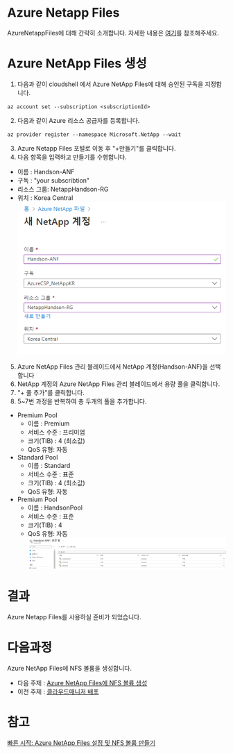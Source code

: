 # Azure Netapp Files
AzureNetappFiles에 대해 간략히 소개합니다. 자세한 내용은 [여기](Readme.md)를 참조해주세요.

# Azure NetApp Files 생성
1. 다음과 같이 cloudshell 에서 Azure NetApp Files에 대해 승인된 구독을 지정합니다.
```
az account set --subscription <subscriptionId>
```
2. 다음과 같이 Azure 리소스 공급자를 등록합니다.
```
az provider register --namespace Microsoft.NetApp --wait
```
3. Azure Netapp Files 포털로 이동 후 "+만들기"를 클릭합니다.
4. 다음 항목을 입력하고 만들기를 수행합니다.
- 이름 : Handson-ANF
- 구독 : "your subscribtion"
- 리소스 그룹: NetappHandson-RG
- 위치 : Korea Central</br>
![CreateANFonAzure](./Images/CreateANFonAzure.png)

5. Azure NetApp Files 관리 블레이드에서 NetApp 계정(Handson-ANF)을 선택합니다
6. NetApp 계정의 Azure NetApp Files 관리 블레이드에서 용량 풀을 클릭합니다.
7. "+ 풀 추가"를 클릭합니다.
8. 5~7번 과정을 반복하여 총 두개의 풀을 추가합니다.
- Premium Pool
    - 이름 : Premium
    - 서비스 수준 : 프리미엄
    - 크기(TIB) : 4 (최소값)
    - QoS 유형: 자동
- Standard Pool
    - 이름 : Standard
    - 서비스 수준 : 표준
    - 크기(TIB) : 4 (최소값)
    - QoS 유형: 자동</br>
- Premium Pool
    - 이름 : HandsonPool
    - 서비스 수준 : 표준
    - 크기(TIB) : 4
    - QoS 유형: 자동
![AddANFpools](./Images/AddANFpools.png)

# 결과
Azure Netapp Files를 사용하실 준비가 되었습니다.

# 다음과정
Azure NetApp Files에 NFS 볼륨을 생성합니다. </br>
- 다음 주제 : [Azure NetApp Files에 NFS 볼륨 생성](./CreateVolmeinAzure.md)
- 이전 주제 : [클라우드매니저 배포](./AzureNetappFiles/Deploy_Cloudmanager.md) 

# 참고
[빠른 시작: Azure NetApp Files 설정 및 NFS 볼륨 만들기](https://learn.microsoft.com/ko-kr/azure/azure-netapp-files/azure-netapp-files-quickstart-set-up-account-create-volumes?tabs=azure-portal)
